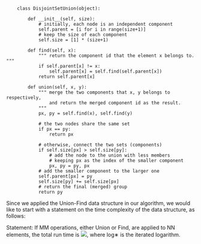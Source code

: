 <pre><code>
    class DisjointSetUnion(object):

        def __init__(self, size):
            # initially, each node is an independent component
            self.parent = [i for i in range(size+1)]
            # keep the size of each component
            self.size = [1] * (size+1)
        
        def find(self, x):
            """ return the component id that the element x belongs to. """
            if self.parent[x] != x:
                self.parent[x] = self.find(self.parent[x])
            return self.parent[x]
        
        def union(self, x, y):
            """ merge the two components that x, y belongs to respectively,
                and return the merged component id as the result.
            """
            px, py = self.find(x), self.find(y)
            
            # the two nodes share the same set
            if px == py:
                return px
            
            # otherwise, connect the two sets (components)
            if self.size[px] > self.size[py]:
                # add the node to the union with less members
                # keeping px as the index of the smaller component
                px, py = py, px
            # add the smaller component to the larger one
            self.parent[px] = py
            self.size[py] += self.size[px]
            # return the final (merged) group
            return py
</code></pre>


Since we applied the Union-Find data structure in our algorithm, we would like to start with a statement on the time complexity of the data structure, as follows:

Statement: If MM operations, either Union or Find, are applied to NN elements, the total run time is <img src="https://render.githubusercontent.com/render/math?math={O}(M \cdot \log^{*}{N})">, where log∗ is the iterated logarithm.

